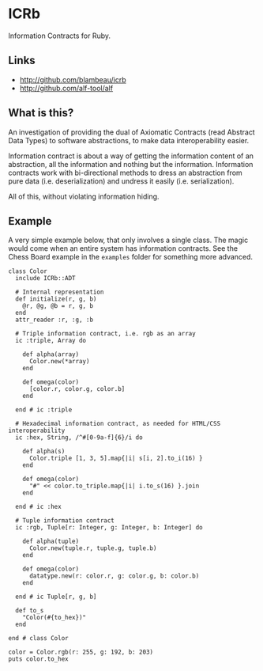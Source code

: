 # ICRb

Information Contracts for Ruby.

## Links

* http://github.com/blambeau/icrb
* http://github.com/alf-tool/alf

## What is this?

An investigation of providing the dual of Axiomatic Contracts (read Abstract
Data Types) to software abstractions, to make data interoperability easier.

Information contract is about a way of getting the information content of an
abstraction, all the information and nothing but the information. Information
contracts work with bi-directional methods to dress an abstraction from pure
data (i.e. deserialization) and undress it easily (i.e. serialization).

All of this, without violating information hiding.

## Example

A very simple example below, that only involves a single class. The magic
would come when an entire system has information contracts. See the Chess
Board example in the `examples` folder for something more advanced.

```
class Color
  include ICRb::ADT

  # Internal representation
  def initialize(r, g, b)
    @r, @g, @b = r, g, b
  end
  attr_reader :r, :g, :b

  # Triple information contract, i.e. rgb as an array
  ic :triple, Array do

    def alpha(array)
      Color.new(*array)
    end

    def omega(color)
      [color.r, color.g, color.b]
    end

  end # ic :triple

  # Hexadecimal information contract, as needed for HTML/CSS interoperability
  ic :hex, String, /^#[0-9a-f]{6}/i do

    def alpha(s)
      Color.triple [1, 3, 5].map{|i| s[i, 2].to_i(16) }
    end

    def omega(color)
      "#" << color.to_triple.map{|i| i.to_s(16) }.join
    end

  end # ic :hex

  # Tuple information contract
  ic :rgb, Tuple[r: Integer, g: Integer, b: Integer] do

    def alpha(tuple)
      Color.new(tuple.r, tuple.g, tuple.b)
    end

    def omega(color)
      datatype.new(r: color.r, g: color.g, b: color.b)
    end

  end # ic Tuple[r, g, b]

  def to_s
    "Color(#{to_hex})"
  end

end # class Color

color = Color.rgb(r: 255, g: 192, b: 203)
puts color.to_hex
```